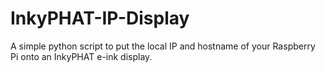 # InkyPHAT-IP-Display
A simple python script to put the local IP and hostname of your Raspberry Pi onto an InkyPHAT e-ink display.
